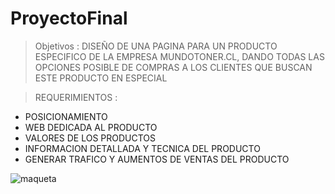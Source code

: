 # ProyectoFinal
> Objetivos : DISEÑO DE UNA PAGINA PARA UN PRODUCTO ESPECIFICO DE LA 
EMPRESA MUNDOTONER.CL, DANDO TODAS LAS OPCIONES POSIBLE DE COMPRAS A LOS CLIENTES QUE BUSCAN ESTE PRODUCTO EN ESPECIAL


>REQUERIMIENTOS : 
* 	POSICIONAMIENTO
*   WEB DEDICADA AL PRODUCTO
*   VALORES DE LOS PRODUCTOS
*   INFORMACION DETALLADA Y TECNICA DEL PRODUCTO
*   GENERAR TRAFICO Y AUMENTOS DE VENTAS DEL PRODUCTO


![maqueta](https://user-images.githubusercontent.com/35267437/49905365-2e25d100-fe4c-11e8-926a-813168d94275.jpg)
